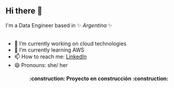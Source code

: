 ## Hi there 👋

I'm a Data Engineer based in ✨ _Argentina_ ✨ <br>
<br>

- 🔭 I’m currently working on cloud technologies <br>
- 🌱 I’m currently learning AWS <br>
- 📫 How to reach me: <a href= "https://www.linkedin.com/in/katerinneramos/" >LinkedIn </a> <br>
- 😄 Pronouns: she/ her
<!-- ⚡ Fun fact: ... 
 👯 I’m looking to collaborate on ...
 - 💬 Ask me about ...
- 🤔 I’m looking for help with ... <br>
 
 -->
<h4 align="center">
:construction: Proyecto en construcción :construction:
</h4> <br>
